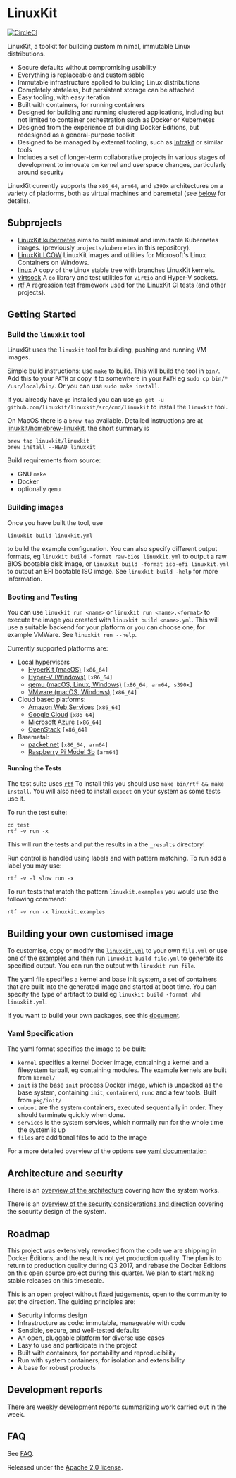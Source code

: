 # LinuxKit

[![CircleCI](https://circleci.com/gh/linuxkit/linuxkit.svg?style=svg)](https://circleci.com/gh/linuxkit/linuxkit)

LinuxKit, a toolkit for building custom minimal, immutable Linux distributions.

- Secure defaults without compromising usability
- Everything is replaceable and customisable
- Immutable infrastructure applied to building Linux distributions
- Completely stateless, but persistent storage can be attached
- Easy tooling, with easy iteration
- Built with containers, for running containers
- Designed for building and running clustered applications, including but not limited to container orchestration such as Docker or Kubernetes
- Designed from the experience of building Docker Editions, but redesigned as a general-purpose toolkit
- Designed to be managed by external tooling, such as [Infrakit](https://github.com/docker/infrakit) or similar tools
- Includes a set of longer-term collaborative projects in various stages of development to innovate on kernel and userspace changes, particularly around security

LinuxKit currently supports the `x86_64`, `arm64`, and `s390x` architectures on a variety of platforms, both as virtual machines and baremetal (see [below](#booting-and-testing) for details).

## Subprojects

- [LinuxKit kubernetes](https://github.com/linuxkit/kubernetes) aims to build minimal and immutable Kubernetes images. (previously `projects/kubernetes` in this repository).
- [LinuxKit LCOW](https://github.com/linuxkit/lcow) LinuxKit images and utilities for Microsoft's Linux Containers on Windows.
- [linux](https://github.com/linuxkit/linux) A copy of the Linux stable tree with branches LinuxKit kernels.
- [virtsock](https://github.com/linuxkit/virtsock) A `go` library and test utilities for `virtio` and Hyper-V sockets.
- [rtf](https://github.com/linuxkit/rtf) A regression test framework used for the LinuxKit CI tests (and other projects).

## Getting Started

### Build the `linuxkit` tool

LinuxKit uses the `linuxkit` tool for building, pushing and running VM images.

Simple build instructions: use `make` to build. This will build the tool in `bin/`. Add this
to your `PATH` or copy it to somewhere in your `PATH` eg `sudo cp bin/* /usr/local/bin/`. Or you can use `sudo make install`.

If you already have `go` installed you can use `go get -u github.com/linuxkit/linuxkit/src/cmd/linuxkit` to install the `linuxkit` tool.

On MacOS there is a `brew tap` available. Detailed instructions are at [linuxkit/homebrew-linuxkit](https://github.com/linuxkit/homebrew-linuxkit),
the short summary is
```
brew tap linuxkit/linuxkit
brew install --HEAD linuxkit
```

Build requirements from source:
- GNU `make`
- Docker
- optionally `qemu`

### Building images

Once you have built the tool, use

```
linuxkit build linuxkit.yml
```
to build the example configuration. You can also specify different output formats, eg `linuxkit build -format raw-bios linuxkit.yml` to
output a raw BIOS bootable disk image, or `linuxkit build -format iso-efi linuxkit.yml` to output an EFI bootable ISO image. See `linuxkit build -help` for more information.

### Booting and Testing

You can use `linuxkit run <name>` or `linuxkit run <name>.<format>` to
execute the image you created with `linuxkit build <name>.yml`.  This
will use a suitable backend for your platform or you can choose one,
for example VMWare.  See `linuxkit run --help`.

Currently supported platforms are:
- Local hypervisors
  - [HyperKit (macOS)](docs/platform-hyperkit.md) `[x86_64]`
  - [Hyper-V (Windows)](docs/platform-hyperv.md) `[x86_64]`
  - [qemu (macOS, Linux, Windows)](docs/platform-qemu.md) `[x86_64, arm64, s390x]`
  - [VMware (macOS, Windows)](docs/platform-vmware.md) `[x86_64]`
- Cloud based platforms:
  - [Amazon Web Services](docs/platform-aws.md) `[x86_64]`
  - [Google Cloud](docs/platform-gcp.md) `[x86_64]`
  - [Microsoft Azure](docs/platform-azure.md) `[x86_64]`
  - [OpenStack](docs/platform-openstack.md) `[x86_64]`
- Baremetal:
  - [packet.net](docs/platform-packet.md) `[x86_64, arm64]`
  - [Raspberry Pi Model 3b](docs/platform-rpi3.md)  `[arm64]`


#### Running the Tests

The test suite uses [`rtf`](https://github.com/linuxkit/rtf) To
install this you should use `make bin/rtf && make install`. You will
also need to install `expect` on your system as some tests use it.

To run the test suite:

```
cd test
rtf -v run -x
```

This will run the tests and put the results in a the `_results` directory!

Run control is handled using labels and with pattern matching.
To run add a label you may use:

```
rtf -v -l slow run -x
```

To run tests that match the pattern `linuxkit.examples` you would use the following command:

```
rtf -v run -x linuxkit.examples
```

## Building your own customised image

To customise, copy or modify the [`linuxkit.yml`](linuxkit.yml) to your own `file.yml` or use one of the [examples](examples/) and then run `linuxkit build file.yml` to
generate its specified output. You can run the output with `linuxkit run file`.

The yaml file specifies a kernel and base init system, a set of containers that are built into the generated image and started at boot time. You can specify the type
of artifact to build eg `linuxkit build -format vhd linuxkit.yml`.

If you want to build your own packages, see this [document](docs/packages.md).

### Yaml Specification

The yaml format specifies the image to be built:

- `kernel` specifies a kernel Docker image, containing a kernel and a filesystem tarball, eg containing modules. The example kernels are built from `kernel/`
- `init` is the base `init` process Docker image, which is unpacked as the base system, containing `init`, `containerd`, `runc` and a few tools. Built from `pkg/init/`
- `onboot` are the system containers, executed sequentially in order. They should terminate quickly when done.
- `services` is the system services, which normally run for the whole time the system is up
- `files` are additional files to add to the image

For a more detailed overview of the options see [yaml documentation](docs/yaml.md)

## Architecture and security

There is an [overview of the architecture](docs/architecture.md) covering how the system works.

There is an [overview of the security considerations and direction](docs/security.md) covering the security design of the system.

## Roadmap

This project was extensively reworked from the code we are shipping in Docker Editions, and the result is not yet production quality. The plan is to return to production
quality during Q3 2017, and rebase the Docker Editions on this open source project during this quarter. We plan to start making stable releases on this timescale.

This is an open project without fixed judgements, open to the community to set the direction. The guiding principles are:
- Security informs design
- Infrastructure as code: immutable, manageable with code
- Sensible, secure, and well-tested defaults
- An open, pluggable platform for diverse use cases
- Easy to use and participate in the project
- Built with containers, for portability and reproducibility
- Run with system containers, for isolation and extensibility
- A base for robust products

## Development reports

There are weekly [development reports](reports/) summarizing work carried out in the week.

## FAQ

See [FAQ](docs/faq.md).

Released under the [Apache 2.0 license](LICENSE).
